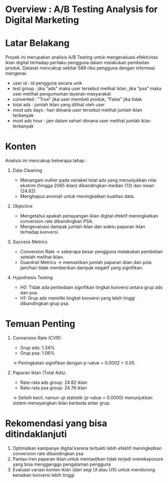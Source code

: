 # Overview : A/B Testing Analysis for Digital Marketing

# Latar Belakang
Proyek ini merupakan analisis A/B Testing untuk mengevaluasi efektivitas iklan digital terhadap perilaku pengguna dalam melakukan pembelian produk. Dataset mencakup sekitar 588 ribu pengguna dengan informasi mengenai:
- user id : id pengguna secara unik
- test group : jika "ads" maka user tersebut melihat iklan, jika "psa" maka user melihat pengumuman layanan masyarakat
- converted : "True" jika user membeli produk, "False" jika tidak
- total ads : jumlah iklan yang dilihat oleh user
- most ads days : hari dimana user tersebut melihat jumlah iklan terbanyak
- most ads hour : jam dalam sehari dimana user melihat jumlah iklan terbanyak

# Konten
Analisis ini mencakup beberapa tahap :

1. Data Cleaning
    - Menangani outlier pada variabel total ads yang menunjukkan nilai ekstrim (hingga 2065 iklan) dibandingkan median (13) dan mean (24.82).
    - Menghapus anomali untuk meningkatkan kualitas data.

2. Objective
    - Mengetahui apakah penayangan iklan digital efektif meningkatkan conversion rate dibandingkan PSA.
    - Mengevaluasi dampak jumlah iklan dan waktu paparan iklan terhadap konversi.

3. Success Metrics
    - Conversion Rate → seberapa besar pengguna melakukan pembelian setelah melihat iklan.
    - Guardrail Metrics → memastikan jumlah paparan iklan dan pola jam/hari tidak memberikan dampak negatif yang signifikan.

4. Hypothesis Testing
    - H0: Tidak ada perbedaan signifikan tingkat konversi antara grup ads dan psa.
    - H1: Grup ads memiliki tingkat konversi yang lebih tinggi dibandingkan grup psa.

# Temuan Penting
1. Conversion Rate (CVR):
    - Grup ads: 1.34%
    - Grup psa: 1.06%
      
    → Peningkatan signifikan dengan p-value = 0.0002 < 0.05.

2. Paparan Iklan (Total Ads):
    - Rata-rata ads group: 24.82 iklan
    - Rata-rata psa group: 24.76 iklan
      
    → Selisih kecil, namun uji statistik (p-value = 0.0000) menunjukkan sistem menayangkan iklan berbeda antar grup.

# Rekomendasi yang bisa ditindaklanjuti
1. Optimalkan kampanye digital karena terbukti lebih efektif meningkatkan conversion rate dibandingkan psa
2. Pantau tren paparan iklan untuk memastikan tidak terjadi overeksposure yang bisa mengganggu pengalaman pengguna
3. Evaluasi variasi konten iklan (dari segi UI atau UX) untuk mendorong kenaikan konversi lebih tinggi
